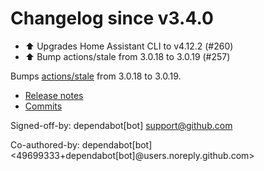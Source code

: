 # Changelog since v3.4.0
- ⬆️ Upgrades Home Assistant CLI to v4.12.2 (#260) 
- ⬆️ Bump actions/stale from 3.0.18 to 3.0.19 (#257)

Bumps [actions/stale](https://github.com/actions/stale) from 3.0.18 to 3.0.19.
- [Release notes](https://github.com/actions/stale/releases)
- [Commits](https://github.com/actions/stale/compare/v3.0.18...v3.0.19)

Signed-off-by: dependabot[bot] <support@github.com>

Co-authored-by: dependabot[bot] <49699333+dependabot[bot]@users.noreply.github.com> 
